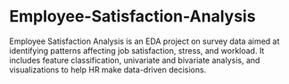 # Employee-Satisfaction-Analysis
Employee Satisfaction Analysis is an EDA project on survey data aimed at identifying patterns affecting job satisfaction, stress, and workload. It includes feature classification, univariate and bivariate analysis, and visualizations to help HR make data-driven decisions.
